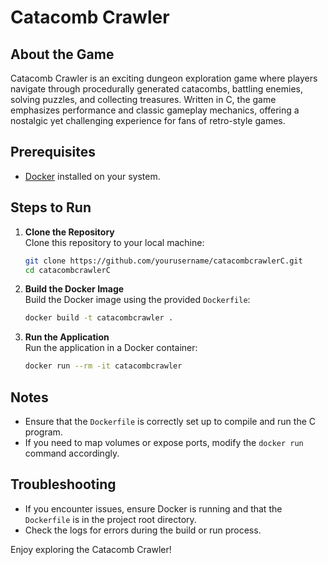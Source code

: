 # Catacomb Crawler

## About the Game

Catacomb Crawler is an exciting dungeon exploration game where players navigate through procedurally generated catacombs, battling enemies, solving puzzles, and collecting treasures. Written in C, the game emphasizes performance and classic gameplay mechanics, offering a nostalgic yet challenging experience for fans of retro-style games.

## Prerequisites

- [Docker](https://www.docker.com/) installed on your system.

## Steps to Run

1. **Clone the Repository**  
    Clone this repository to your local machine:
    ```bash
    git clone https://github.com/yourusername/catacombcrawlerC.git
    cd catacombcrawlerC
    ```

2. **Build the Docker Image**  
    Build the Docker image using the provided `Dockerfile`:
    ```bash
    docker build -t catacombcrawler .
    ```

3. **Run the Application**  
    Run the application in a Docker container:
    ```bash
    docker run --rm -it catacombcrawler
    ```

## Notes

- Ensure that the `Dockerfile` is correctly set up to compile and run the C program.
- If you need to map volumes or expose ports, modify the `docker run` command accordingly.

## Troubleshooting

- If you encounter issues, ensure Docker is running and that the `Dockerfile` is in the project root directory.
- Check the logs for errors during the build or run process.

Enjoy exploring the Catacomb Crawler!